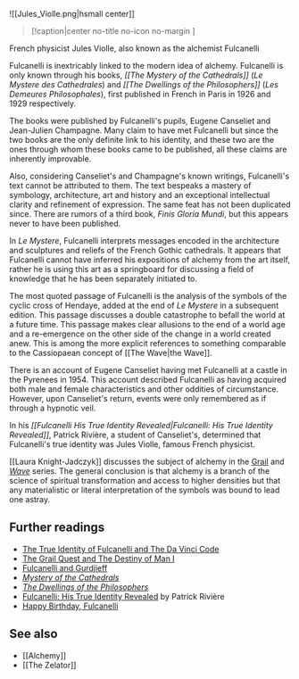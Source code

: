 
![[Jules_Violle.png|hsmall center]]
> [!caption|center no-title no-icon no-margin ]
> 
French physicist Jules Violle, also known as the alchemist Fulcanelli

Fulcanelli is inextricably linked to the modern idea of alchemy. Fulcanelli is only known through his books, _[[The Mystery of the Cathedrals]]_ (_Le Mystere des Cathedrales_) and _[[The Dwellings of the Philosophers]]_ (_Les Demeures Philosophales_), first published in French in Paris in 1926 and 1929 respectively.

The books were published by Fulcanelli's pupils, Eugene Canseliet and Jean-Julien Champagne. Many claim to have met Fulcanelli but since the two books are the only definite link to his identity, and these two are the ones through whom these books came to be published, all these claims are inherently improvable.

Also, considering Canseliet's and Champagne's known writings, Fulcanelli's text cannot be attributed to them. The text bespeaks a mastery of symbology, architecture, art and history and an exceptional intellectual clarity and refinement of expression. The same feat has not been duplicated since. There are rumors of a third book, _Finis Gloria Mundi_, but this appears never to have been published.

In _Le Mystere_, Fulcanelli interprets messages encoded in the architecture and sculptures and reliefs of the French Gothic cathedrals. It appears that Fulcanelli cannot have inferred his expositions of alchemy from the art itself, rather he is using this art as a springboard for discussing a field of knowledge that he has been separately initiated to.

The most quoted passage of Fulcanelli is the analysis of the symbols of the cyclic cross of Hendaye, added at the end of _Le Mystere_ in a subsequent edition. This passage discusses a double catastrophe to befall the world at a future time. This passage makes clear allusions to the end of a world age and a re-emergence on the other side of the change in a world created anew. This is among the more explicit references to something comparable to the Cassiopaean concept of [[The Wave|the Wave]].

There is an account of Eugene Canseliet having met Fulcanelli at a castle in the Pyrenees in 1954. This account described Fulcanelli as having acquired both male and female characteristics and other oddities of circumstance. However, upon Canseliet's return, events were only remembered as if through a hypnotic veil.

In his _[[Fulcanelli His True Identity Revealed|Fulcanelli: His True Identity Revealed]]_, Patrick Rivière, a student of Canseliet's, determined that Fulcanelli's true identity was Jules Violle, famous French physicist.

[[Laura Knight-Jadczyk]] discusses the subject of alchemy in the [Grail](http://cassiopaea.org/2011/02/22/the-grail-quest-and-the-destiny-of-man-i/) and _[Wave](http://cassiopaea.org/2010/05/08/the-wave-chapter-1-riding-the-wave/)_ series. The general conclusion is that alchemy is a branch of the science of spiritual transformation and access to higher densities but that any materialistic or literal interpretation of the symbols was bound to lead one astray.

Further readings
----------------

*   [The True Identity of Fulcanelli and The Da Vinci Code](http://cassiopaea.org/2010/09/22/the-true-identity-of-fulcanelli-and-the-da-vinci-code/)
*   [The Grail Quest and The Destiny of Man I](http://cassiopaea.org/2011/02/22/the-grail-quest-and-the-destiny-of-man-i/)
*   [Fulcanelli and Gurdjieff](https://cassiopaea.org/forum/index.php/topic,11495.0.html)
*   _[Mystery of the Cathedrals](http://www.amazon.com/Fulcanelli-Alchemist-Cathedrales-Esoteric-Intrepretation/dp/0914732145/)_
*   _[The Dwellings of the Philosophers](http://www.amazon.com/Dwellings-Philosophers-Fulcanelli/dp/0963521160)_
*   [Fulcanelli: His True Identity Revealed](http://www.redpillpress.com/shop/fulcanelli/) by Patrick Rivière
*   [Happy Birthday, Fulcanelli](http://www.sott.net/article/124992-Happy-Birthday-Fulcanelli)

See also
--------

*   [[Alchemy]]
*   [[The Zelator]]